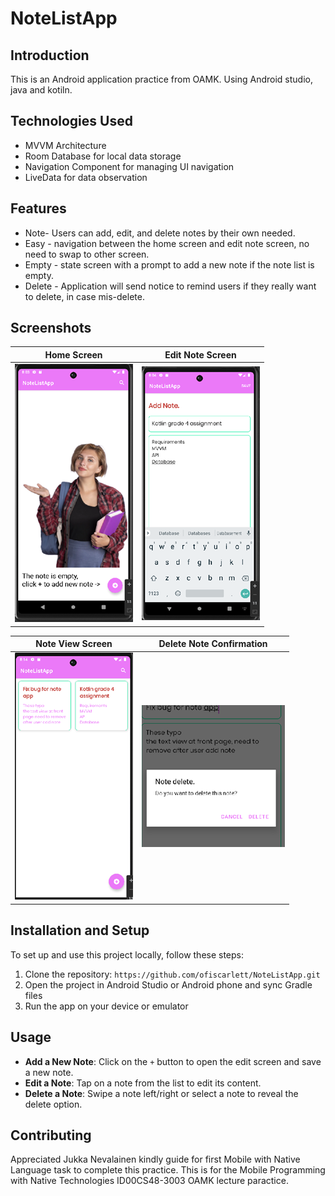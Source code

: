 ﻿# NoteListApp

## Introduction
This is an Android application practice from OAMK. Using Android studio, java and kotiln.

## Technologies Used
- MVVM Architecture
- Room Database for local data storage
- Navigation Component for managing UI navigation
- LiveData for data observation


## Features
- Note- Users can add, edit, and delete notes by their own needed.
- Easy - navigation between the home screen and edit note screen, no need to swap to other screen.
- Empty - state screen with a prompt to add a new note if the note list is empty.
- Delete - Application will send notice to remind users if they really want to delete, in case mis-delete.

## Screenshots
Home Screen             |  Edit Note Screen
:-------------------------:|:-------------------------:
![Home Screen](NoteAppHomeScreen.png)  |  ![Edit Note Screen](NoteAppEditNoteScreen.png)

Note View Screen | Delete Note Confirmation
------------ | -------------
![Note View](NoteAppNoteViewScreen.png) | ![Delete Note](NoteAppDeleteNoticeScreen.png)


## Installation and Setup
To set up and use this project locally, follow these steps:
1. Clone the repository: `https://github.com/ofiscarlett/NoteListApp.git`
2. Open the project in Android Studio or Android phone and sync Gradle files
3. Run the app on your device or emulator

## Usage
- **Add a New Note**: Click on the `+` button to open the edit screen and save a new note.
- **Edit a Note**: Tap on a note from the list to edit its content.
- **Delete a Note**: Swipe a note left/right or select a note to reveal the delete option.

## Contributing
Appreciated Jukka Nevalainen kindly guide for first Mobile with Native Language task to complete this practice.
This is for the Mobile Programming with Native Technologies ID00CS48-3003 OAMK lecture paractice.

